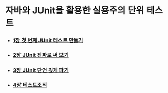 # 자바와 JUnit을 활용한 실용주의 단위 테스트

- ### [1장 첫 번째 JUnit 테스트 만들기](Chapter01.md)
- ### [2장 JUnit 진짜로 써 보기](Chapter02.md)
- ### [3장 JUnit 단언 깊게 파기](Chapter03.md)
- ### [4장 테스트조직](Chapter04.md)